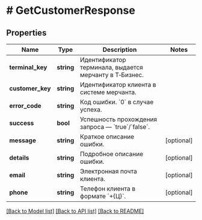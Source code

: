 # # GetCustomerResponse

## Properties

Name | Type | Description | Notes
------------ | ------------- | ------------- | -------------
**terminal_key** | **string** | Идентификатор терминала, выдается мерчанту в Т‑Бизнес. |
**customer_key** | **string** | Идентификатор клиента в системе мерчанта. |
**error_code** | **string** | Код ошибки. &#x60;0&#x60; в случае успеха. |
**success** | **bool** | Успешность прохождения запроса — &#x60;true&#x60;/&#x60;false&#x60;. |
**message** | **string** | Краткое описание ошибки. | [optional]
**details** | **string** | Подробное описание ошибки. | [optional]
**email** | **string** | Электронная почта клиента. | [optional]
**phone** | **string** | Телефон клиента в формате &#x60;+{Ц}&#x60;. | [optional]

[[Back to Model list]](../../README.md#models) [[Back to API list]](../../README.md#endpoints) [[Back to README]](../../README.md)
